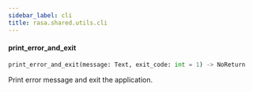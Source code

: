 ```yaml
---
sidebar_label: cli
title: rasa.shared.utils.cli
---
```


#### print\_error\_and\_exit

```python
print_error_and_exit(message: Text, exit_code: int = 1) -> NoReturn
```

Print error message and exit the application.

